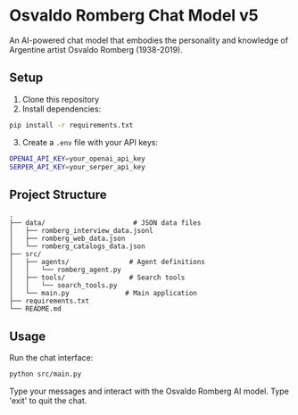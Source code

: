 # Osvaldo Romberg Chat Model v5

An AI-powered chat model that embodies the personality and knowledge of Argentine artist Osvaldo Romberg (1938-2019).

## Setup

1. Clone this repository
2. Install dependencies:
```bash
pip install -r requirements.txt
```

3. Create a `.env` file with your API keys:
```bash
OPENAI_API_KEY=your_openai_api_key
SERPER_API_KEY=your_serper_api_key
```

## Project Structure

```
.
├── data/                      # JSON data files
│   ├── romberg_interview_data.jsonl
│   ├── romberg_web_data.json
│   └── romberg_catalogs_data.json
├── src/
│   ├── agents/               # Agent definitions
│   │   └── romberg_agent.py
│   ├── tools/                # Search tools
│   │   └── search_tools.py
│   └── main.py              # Main application
├── requirements.txt
└── README.md
```

## Usage

Run the chat interface:
```bash
python src/main.py
```

Type your messages and interact with the Osvaldo Romberg AI model. Type 'exit' to quit the chat. 